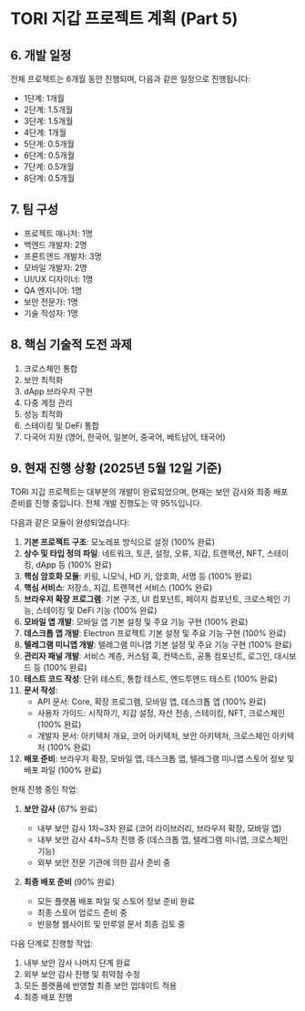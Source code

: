 # TORI 지갑 프로젝트 계획 (Part 5)

## 6. 개발 일정

전체 프로젝트는 6개월 동안 진행되며, 다음과 같은 일정으로 진행됩니다:

- 1단계: 1개월
- 2단계: 1.5개월
- 3단계: 1.5개월
- 4단계: 1개월
- 5단계: 0.5개월
- 6단계: 0.5개월
- 7단계: 0.5개월
- 8단계: 0.5개월

## 7. 팀 구성

- 프로젝트 매니저: 1명
- 백엔드 개발자: 2명
- 프론트엔드 개발자: 3명
- 모바일 개발자: 2명
- UI/UX 디자이너: 1명
- QA 엔지니어: 1명
- 보안 전문가: 1명
- 기술 작성자: 1명

## 8. 핵심 기술적 도전 과제

1. 크로스체인 통합
2. 보안 최적화
3. dApp 브라우저 구현
4. 다중 계정 관리
5. 성능 최적화
6. 스테이킹 및 DeFi 통합
7. 다국어 지원 (영어, 한국어, 일본어, 중국어, 베트남어, 태국어)

## 9. 현재 진행 상황 (2025년 5월 12일 기준)

TORI 지갑 프로젝트는 대부분의 개발이 완료되었으며, 현재는 보안 감사와 최종 배포 준비를 진행 중입니다. 전체 개발 진행도는 약 95%입니다.

다음과 같은 모듈이 완성되었습니다:

1. **기본 프로젝트 구조**: 모노레포 방식으로 설정 (100% 완료)
2. **상수 및 타입 정의 파일**: 네트워크, 토큰, 설정, 오류, 지갑, 트랜잭션, NFT, 스테이킹, dApp 등 (100% 완료)
3. **핵심 암호화 모듈**: 키링, 니모닉, HD 키, 암호화, 서명 등 (100% 완료)
4. **핵심 서비스**: 저장소, 지갑, 트랜잭션 서비스 (100% 완료)
5. **브라우저 확장 프로그램**: 기본 구조, UI 컴포넌트, 페이지 컴포넌트, 크로스체인 기능, 스테이킹 및 DeFi 기능 (100% 완료)
6. **모바일 앱 개발**: 모바일 앱 기본 설정 및 주요 기능 구현 (100% 완료)
7. **데스크톱 앱 개발**: Electron 프로젝트 기본 설정 및 주요 기능 구현 (100% 완료)
8. **텔레그램 미니앱 개발**: 텔레그램 미니앱 기본 설정 및 주요 기능 구현 (100% 완료)
9. **관리자 패널 개발**: 서비스 계층, 커스텀 훅, 컨텍스트, 공통 컴포넌트, 로그인, 대시보드 등 (100% 완료)
10. **테스트 코드 작성**: 단위 테스트, 통합 테스트, 엔드투엔드 테스트 (100% 완료)
11. **문서 작성**: 
    - API 문서: Core, 확장 프로그램, 모바일 앱, 데스크톱 앱 (100% 완료)
    - 사용자 가이드: 시작하기, 지갑 설정, 자산 전송, 스테이킹, NFT, 크로스체인 (100% 완료)
    - 개발자 문서: 아키텍처 개요, 코어 아키텍처, 보안 아키텍처, 크로스체인 아키텍처 (100% 완료)
12. **배포 준비**: 브라우저 확장, 모바일 앱, 데스크톱 앱, 텔레그램 미니앱 스토어 정보 및 배포 파일 (100% 완료)

현재 진행 중인 작업:

1. **보안 감사** (67% 완료)
   - 내부 보안 감사 1차~3차 완료 (코어 라이브러리, 브라우저 확장, 모바일 앱)
   - 내부 보안 감사 4차~5차 진행 중 (데스크톱 앱, 텔레그램 미니앱, 크로스체인 기능)
   - 외부 보안 전문 기관에 의한 감사 준비 중

2. **최종 배포 준비** (90% 완료)
   - 모든 플랫폼 배포 파일 및 스토어 정보 준비 완료
   - 최종 스토어 업로드 준비 중
   - 반응형 웹사이트 및 만루얼 문서 최종 검토 중

다음 단계로 진행할 작업:

1. 내부 보안 감사 나머지 단계 완료
2. 외부 보안 감사 진행 및 취약점 수정
3. 모든 플랫폼에 반영할 최종 보안 업데이트 적용
4. 최종 배포 진행
